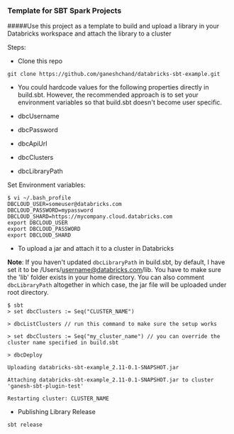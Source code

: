 ### Template for SBT Spark Projects

#####Use this project as a template to build and upload a library in your Databricks workspace and attach the library to a cluster

Steps:

* Clone this repo

```
git clone https://github.com/ganeshchand/databricks-sbt-example.git
```

* You could hardcode values for the following properties directly in build.sbt. However, the recommended approach is to set your environment variables so that build.sbt doesn't become user specific.

 * dbcUsername
 * dbcPassword
 * dbcApiUrl
 * dbcClusters
 * dbcLibraryPath

 Set Environment variables:

 ```
 $ vi ~/.bash_profile
 DBCLOUD_USER=someuser@databricks.com
 DBCLOUD_PASSWORD=mypassword
 DBCLOUD_SHARD=https://mycompany.cloud.databricks.com
 export DBCLOUD_USER
 export DBCLOUD_PASSWORD
 export DBCLOUD_SHARD
 ```

* To upload a jar and attach it to a cluster in Databricks

**Note**: If you haven't updated `dbcLibraryPath` in build.sbt, by default, I have set it to be /Users/username@databricks.com/lib. You have to make sure the 'lib' folder exists in your home directory. You can also comment `dbcLibraryPath` altogether in which case, the jar file will be uploaded under root directory.

```
$ sbt
> set dbcClusters := Seq("CLUSTER_NAME")

> dbcListClusters // run this command to make sure the setup works

> set dbcClusters := Seq("my_cluster_name") // you can override the cluster name specified in build.sbt

> dbcDeploy
 
Uploading databricks-sbt-example_2.11-0.1-SNAPSHOT.jar

Attaching databricks-sbt-example_2.11-0.1-SNAPSHOT.jar to cluster 'ganesh-sbt-plugin-test'

Restarting cluster: CLUSTER_NAME

```

* Publishing Library Release

```sbt release```



